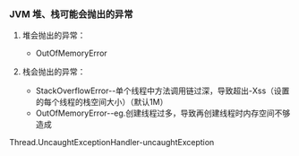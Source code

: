

### JVM 堆、栈可能会抛出的异常  
1. 堆会抛出的异常：  
    - OutOfMemoryError  
    
2. 栈会抛出的异常：  
    - StackOverflowError--单个线程中方法调用链过深，导致超出-Xss（设置的每个线程的栈空间大小）（默认1M）  
    - OutOfMemoryError--eg.创建线程过多，导致再创建线程时内存空间不够造成  
   

   
Thread.UncaughtExceptionHandler-uncaughtException
